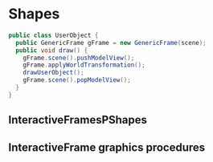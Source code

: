 # Shapes

```java
public class UserObject {
  public GenericFrame gFrame = new GenericFrame(scene);
  public void draw() {
    gFrame.scene().pushModelView();
    gFrame.applyWorldTransformation();
    drawUserObject();
    gFrame.scene().popModelView();
  }
}
```

## InteractiveFramesPShapes

## InteractiveFrame graphics procedures
